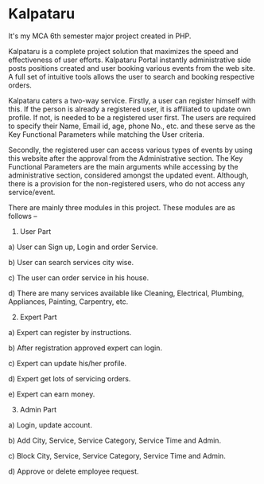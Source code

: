 # Kalpataru
It's my MCA 6th semester major project created in PHP.

Kalpataru is a complete project solution that maximizes the speed and effectiveness of user efforts. Kalpataru Portal instantly administrative side posts positions created and user booking various events from the web site. A full set of intuitive tools allows the user to search and booking respective orders.

Kalpataru caters a two-way service. Firstly, a user can register himself with this. If the person is already a registered user, it is affiliated to update own profile. If not, is needed to be a registered user first. The users are required to specify their Name, Email id, age, phone No., etc. and these serve as the Key Functional Parameters while matching the User criteria.

Secondly, the registered user can access various types of events by using this website after the approval from the Administrative section. The Key Functional Parameters are the main arguments while accessing by the administrative section, considered amongst the updated event. Although, there is a provision for the non-registered users, who do not access any service/event. 

There are mainly three modules in this project. These modules are as follows –

1. User Part

a) User can Sign up, Login and order Service.

b) User can search services city wise.

c)    The user can order service in his house.

d) There are many services available like Cleaning, Electrical, Plumbing, Appliances, Painting, Carpentry, etc.


2. Expert Part

a) Expert can register by instructions.

b) After registration approved expert can login.

c) Expert can update his/her profile.

d) Expert get lots of servicing orders.

e) Expert can earn money.


3. Admin Part

a) Login, update account.

b) Add City, Service, Service Category, Service Time and Admin.

c) Block City, Service, Service Category, Service Time and Admin.

d) Approve or delete employee request.
